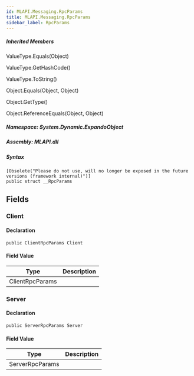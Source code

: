 ```yaml
---  
id: MLAPI.Messaging.RpcParams  
title: MLAPI.Messaging.RpcParams
sidebar_label: RpcParams
---
```


<div class="markdown level0 summary">

</div>

<div class="markdown level0 conceptual">

</div>

<div class="inheritedMembers">

##### Inherited Members

<div>

ValueType.Equals(Object)

</div>

<div>

ValueType.GetHashCode()

</div>

<div>

ValueType.ToString()

</div>

<div>

Object.Equals(Object, Object)

</div>

<div>

Object.GetType()

</div>

<div>

Object.ReferenceEquals(Object, Object)

</div>

</div>

##### **Namespace**: System.Dynamic.ExpandoObject

##### **Assembly**: MLAPI.dll

##### Syntax

    [Obsolete("Please do not use, will no longer be exposed in the future versions (framework internal)")]
    public struct __RpcParams

## Fields

### Client

<div class="markdown level1 summary">

</div>

<div class="markdown level1 conceptual">

</div>

#### Declaration

    public ClientRpcParams Client

#### Field Value

| Type            | Description |
|-----------------|-------------|
| ClientRpcParams |             |

### Server

<div class="markdown level1 summary">

</div>

<div class="markdown level1 conceptual">

</div>

#### Declaration

    public ServerRpcParams Server

#### Field Value

| Type            | Description |
|-----------------|-------------|
| ServerRpcParams |             |
